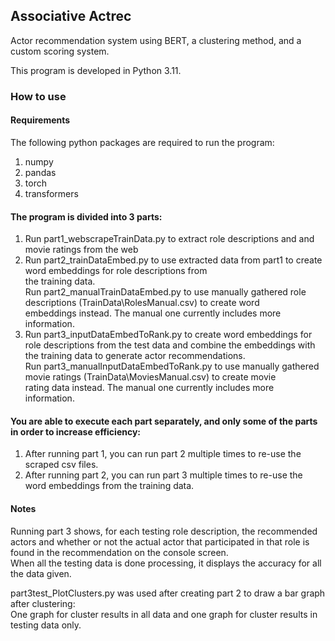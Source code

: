 ## Associative Actrec
Actor recommendation system using BERT, a clustering method, and a custom scoring system.

This program is developed in Python 3.11.

### How to use
#### Requirements
The following python packages are required to run the program:
1. numpy
2. pandas
3. torch
4. transformers

#### The program is divided into 3 parts:
1. Run part1_webscrapeTrainData.py to extract role descriptions and and movie ratings from the web
2. Run part2_trainDataEmbed.py to use extracted data from part1 to create word embeddings for role descriptions from\
the training data.\
Run part2_manualTrainDataEmbed.py to use manually gathered role descriptions (TrainData\RolesManual.csv) to create word\
embeddings instead. The manual one currently includes more information.
3. Run part3_inputDataEmbedToRank.py to create word embeddings for role descriptions from the test data
and combine the embeddings with the training data to generate actor recommendations.\
Run part3_manualInputDataEmbedToRank.py to use manually gathered movie ratings (TrainData\MoviesManual.csv) to create movie\
rating data instead. The manual one currently includes more information.

#### You are able to execute each part separately, and only some of the parts in order to increase efficiency:
1. After running part 1, you can run part 2 multiple times to re-use the scraped csv files.
2. After running part 2, you can run part 3 multiple times to re-use the word embeddings from the training data.

#### Notes
Running part 3 shows, for each testing role description, the recommended actors and whether or not the actual actor
that participated in that role is found in the recommendation on the console screen.\
When all the testing data is done processing, it displays the accuracy for all the data given.

part3test_PlotClusters.py was used after creating part 2 to draw a bar graph after clustering:\
One graph for cluster results in all data and one graph for cluster results in testing data only.
